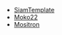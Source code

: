 - [SiamTemplate](https://siamtemplate.com)
- [Moko22](https://moko22.com)
- [Mositron](https://mositron.com)

